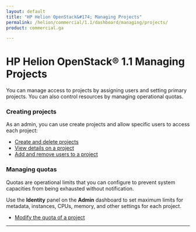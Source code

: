 ```yaml
---
layout: default
title: "HP Helion OpenStack&#174; Managing Projects"
permalink: /helion/commercial/1.1/dashboard/managing/projects/
product: commercial.ga

---
```

<!--PUBLISHED-->

<script>

function PageRefresh {
onLoad="window.refresh"
}

PageRefresh();

</script>

<!--
<p style="font-size: small;"> <a href="/helion/commercial/1.1/ga1/install/">&#9664; PREV</a> | <a href="/helion/commercial/1.1/ga1/install-overview/">&#9650; UP</a> | <a href="/helion/commercial/1.1/ga1/">NEXT &#9654;</a> 
-->

# HP Helion OpenStack&#174; 1.1 Managing Projects #

You can manage access to projects by assigning users and setting primary projects. You can also control resources by managing operational quotas.

### Creating projects

As an admin, you can use create projects and allow specific users to access each project:

* [Create and delete projects](/helion/commercial/1.1/dashboard/managing/projects/creating/)
* [View details on a project](/helion/commercial/1.1/dashboard/managing/projects/viewing/)
* [Add and remove users to a project](/helion/commercial/1.1/dashboard/managing/projects/users/)

### Managing quotas 

Quotas are operational limits that you can configure to prevent system capacities from being exhausted without notification. 

Use the **Identity** panel on the **Admin** dashboard to set maximum limits for metadata, instances, CPUs, memory, and other settings for each project.

* [Modify the quota of a project](/helion/commercial/1.1/dashboard/managing/projects/quotas/)

----
